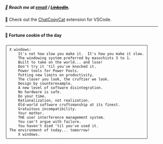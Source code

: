 ##### :calling: Reach me at **[email](mailto:johannes@stenmark.in)** ***/*** **[~~LinkedIn~~](https://www.linkedin.com/in/johannes-stenmark)**.
:feet: Check out the [ChatCopyCat](https://github.com/jstenmark/ChatCopyCat) extension for VSCode.

---
#### :cookie: Fortune cookie of the day
```smalltalk
╭────────────────────────────────────────────────────────────────╮
│ X windows:                                                     │
│     It's not how slow you make it.  It's how you make it slow. │
│     The windowing system preferred by masochists 3 to 1.       │
│     Built to take on the world... and lose!                    │
│     Don't try it 'til you've knocked it.                       │
│     Power tools for Power Fools.                               │
│     Putting new limits on productivity.                        │
│     The closer you look, the cruftier we look.                 │
│     Design by counterexample.                                  │
│     A new level of software disintegration.                    │
│     No hardware is safe.                                       │
│     Do your time.                                              │
│     Rationalization, not realization.                          │
│     Old-world software cruftsmanship at its finest.            │
│     Gratuitous incompatibility.                                │
│     Your mother.                                               │
│     THE user interference management system.                   │
│     You can't argue with failure.                              │
│     You haven't died 'til you've used it.                      │
│ The environment of today... tomorrow!                          │
│     X windows.                                                 │
╰────────────────────────────────────────────────────────────────╯
```
